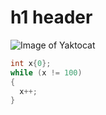 # h1 header

![Image of Yaktocat](https://octodex.github.com/images/yaktocat.png)


```c++
int x{0};
while (x != 100)
{
  x++;
}
```
